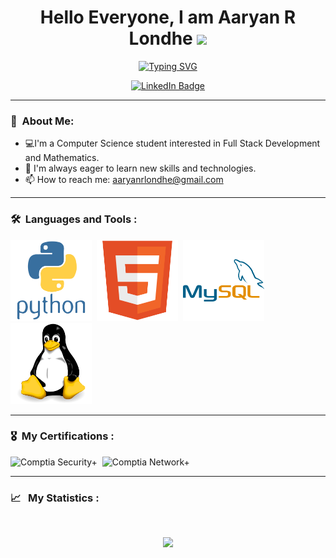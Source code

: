 <h1 align="center">Hello Everyone, I am Aaryan R Londhe <img src="https://media.giphy.com/media/hvRJCLFzcasrR4ia7z/giphy.gif" width="40"></h1>

<p align="center">
<a href="https://git.io/typing-svg"><img src="https://readme-typing-svg.demolab.com?font=Fira+Code&weight=600&size=40&pause=1000&color=1086F7&center=true&vCenter=true&width=1000&lines=Cybersecurity+Analyst;Active+Learner;Feel+Free+To+Reach+Out!" alt="Typing SVG" /></a>
</p>


<p align="center">
<a href="https://www.linkedin.com/in/aaryanrlondhe/"><img src="https://img.shields.io/badge/LinkedIn-blue?style=for-the-badge&logo=linkedin&logoColor=white" alt="LinkedIn Badge"></a>
</p>

---

### 🧠 &nbsp;About Me:

- 💻I'm a Computer Science student interested in Full Stack Development and Mathematics.
- 🌱 I'm always eager to learn new skills and technologies.
- 📫 How to reach me: aaryanrlondhe@gmail.com

---

### 🛠 &nbsp;Languages and Tools :

<p>
<img src="https://github.com/devicons/devicon/blob/master/icons/python/python-original-wordmark.svg" title="Python" alt="Python" width="130" height="130"/>&nbsp;
<img src="https://github.com/devicons/devicon/blob/master/icons/html5/html5-original.svg" title="HTML5" alt="HTML" width="130" height="130"/>&nbsp;
<img src="https://github.com/devicons/devicon/blob/master/icons/mysql/mysql-original-wordmark.svg" title="MySQL"  alt="MySQL" width="130" height="130"/>&nbsp;
<img src="https://github.com/devicons/devicon/blob/master/icons/linux/linux-original.svg" title="Linux" alt="Linux" width="130" height="130"/>&nbsp;

</p>

---

### 🎖️ &nbsp;My Certifications :
<img src="https://comptiacdn.azureedge.net/webcontent/images/default-source/siteicons/logosecurityplus.svg" title="Comptia Security+" alt="Comptia Security+" width="150" height="150"/>&nbsp;
<img src="https://comptiacdn.azureedge.net/webcontent/images/default-source/siteicons/logonetworkplus.svg" title="Comptia Network+" alt="Comptia Network+" width="150" height="150"/>&nbsp;

</p>

---
### 📈 &nbsp; My Statistics :
<br />
<p align="center">
  <img src="http://github-readme-streak-stats.herokuapp.com?user=aaryanrlondhe&theme=sunset-gradient" />
</p>
